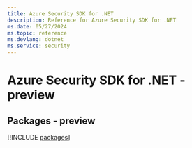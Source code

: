 ```yaml
---
title: Azure Security SDK for .NET
description: Reference for Azure Security SDK for .NET
ms.date: 05/27/2024
ms.topic: reference
ms.devlang: dotnet
ms.service: security
---
```

# Azure Security SDK for .NET - preview
## Packages - preview
[!INCLUDE [packages](security-index.md)]